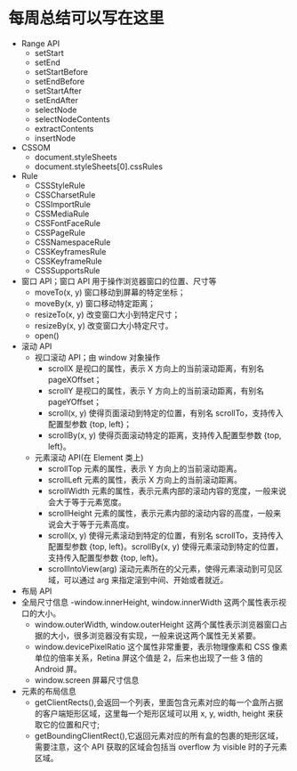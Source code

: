 # 每周总结可以写在这里
- Range API
  - setStart
  - setEnd
  - setStartBefore
  - setEndBefore
  - setStartAfter
  - setEndAfter
  - selectNode
  - selectNodeContents
  - extractContents
  - insertNode
- CSSOM
  - document.styleSheets
  - document.styleSheets[0].cssRules
- Rule
  - CSSStyleRule
  - CSSCharsetRule
  - CSSImportRule
  - CSSMediaRule
  - CSSFontFaceRule
  - CSSPageRule
  - CSSNamespaceRule
  - CSSKeyframesRule
  - CSSKeyframeRule
  - CSSSupportsRule
- 窗口 API；窗口 API 用于操作浏览器窗口的位置、尺寸等
  - moveTo(x, y) 窗口移动到屏幕的特定坐标；
  - moveBy(x, y) 窗口移动特定距离；
  - resizeTo(x, y) 改变窗口大小到特定尺寸；
  - resizeBy(x, y) 改变窗口大小特定尺寸。
  - open()
- 滚动 API
  - 视口滚动 API；由 window 对象操作
    - scrollX 是视口的属性，表示 X 方向上的当前滚动距离，有别名 pageXOffset；
    - scrollY 是视口的属性，表示 Y 方向上的当前滚动距离，有别名 pageYOffset；
    - scroll(x, y) 使得页面滚动到特定的位置，有别名 scrollTo，支持传入配置型参数 {top, left}；
    - scrollBy(x, y) 使得页面滚动特定的距离，支持传入配置型参数 {top, left}。
  - 元素滚动 API(在 Element 类上)
    - scrollTop 元素的属性，表示 Y 方向上的当前滚动距离。
    - scrollLeft 元素的属性，表示 X 方向上的当前滚动距离。
    - scrollWidth 元素的属性，表示元素内部的滚动内容的宽度，一般来说会大于等于元素宽度。
    - scrollHeight 元素的属性，表示元素内部的滚动内容的高度，一般来说会大于等于元素高度。
    - scroll(x, y) 使得元素滚动到特定的位置，有别名 scrollTo，支持传入配置型参数 {top, left}。scrollBy(x, y) 使得元素滚动到特定的位置，支持传入配置型参数 {top, left}。
    - scrollIntoView(arg) 滚动元素所在的父元素，使得元素滚动到可见区域，可以通过 arg 来指定滚到中间、开始或者就近。
- 布局 API
- 全局尺寸信息
  -window.innerHeight, window.innerWidth 这两个属性表示视口的大小。
  - window.outerWidth, window.outerHeight 这两个属性表示浏览器窗口占据的大小，很多浏览器没有实现，一般来说这两个属性无关紧要。
  - window.devicePixelRatio 这个属性非常重要，表示物理像素和 CSS 像素单位的倍率关系，Retina 屏这个值是 2，后来也出现了一些 3 倍的 Android 屏。
  - window.screen 屏幕尺寸信息
- 元素的布局信息
  - getClientRects(),会返回一个列表，里面包含元素对应的每一个盒所占据的客户端矩形区域，这里每一个矩形区域可以用 x, y, width, height 来获取它的位置和尺寸;
  - getBoundingClientRect(),它返回元素对应的所有盒的包裹的矩形区域，需要注意，这个 API 获取的区域会包括当 overflow 为 visible 时的子元素区域。
